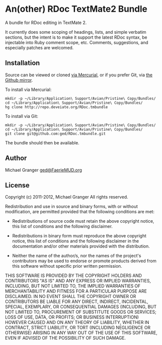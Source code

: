 # An(other) RDoc TextMate2 Bundle

A bundle for RDoc editing in TextMate 2.

It currently does some scoping of headings, lists, and simple verbatim 
sections, but the intent is to make it support the latest RDoc syntax, be 
injectable into Ruby comment scope, etc. Comments, suggestions, and especially 
patches are welcomed.




## Installation

Source can be viewed or cloned [via Mercurial][hgrepo], or if you prefer Git, via [the Github mirror][github].

To install via Mercurial:

	mkdir -p ~/Library/Application\ Support/Avian/Pristine\ Copy/Bundles/
	cd ~/Library/Application\ Support/Avian/Pristine\ Copy/Bundles/
	hg clone http://repo.deveiate.org/RDoc.tmbundle

To install via Git:

	mkdir -p ~/Library/Application\ Support/Avian/Pristine\ Copy/Bundles/
	cd ~/Library/Application\ Support/Avian/Pristine\ Copy/Bundles/
	git clone git@github.com:ged/RDoc.tmbundle.git

The bundle should then be available.


## Author

Michael Granger <ged@FaerieMUD.org>


## License

Copyright (c) 2011-2012, Michael Granger
All rights reserved.

Redistribution and use in source and binary forms, with or without modification, are permitted provided that the following conditions are met:

* Redistributions of source code must retain the above copyright notice, this list of conditions and the following disclaimer.

* Redistributions in binary form must reproduce the above copyright notice, this list of conditions and the following disclaimer in the documentation and/or other materials provided with the distribution.

* Neither the name of the author/s, nor the names of the project's contributors may be used to endorse or promote products derived from this software without specific prior written permission.

THIS SOFTWARE IS PROVIDED BY THE COPYRIGHT HOLDERS AND CONTRIBUTORS "AS IS" AND ANY EXPRESS OR IMPLIED WARRANTIES, INCLUDING, BUT NOT LIMITED TO, THE IMPLIED WARRANTIES OF MERCHANTABILITY AND FITNESS FOR A PARTICULAR PURPOSE ARE DISCLAIMED. IN NO EVENT SHALL THE COPYRIGHT OWNER OR CONTRIBUTORS BE LIABLE FOR ANY DIRECT, INDIRECT, INCIDENTAL, SPECIAL, EXEMPLARY, OR CONSEQUENTIAL DAMAGES (INCLUDING, BUT NOT LIMITED TO, PROCUREMENT OF SUBSTITUTE GOODS OR SERVICES; LOSS OF USE, DATA, OR PROFITS; OR BUSINESS INTERRUPTION) HOWEVER CAUSED AND ON ANY THEORY OF LIABILITY, WHETHER IN CONTRACT, STRICT LIABILITY, OR TORT (INCLUDING NEGLIGENCE OR OTHERWISE) ARISING IN ANY WAY OUT OF THE USE OF THIS SOFTWARE, EVEN IF ADVISED OF THE POSSIBILITY OF SUCH DAMAGE. 


[hgrepo]: http://repo.deveiate.org/RDoc.tmbundle
[github]: https://github.com/ged/RDoc.tmbundle


